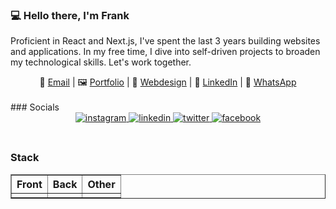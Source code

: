 ### 💻 Hello there, I'm Frank  
Proficient in React and Next.js, I've spent the last 3 years building websites and applications. In my free time, I dive into self-driven projects to broaden my technological skills. Let's work together.  

<div align="center">
    📧 <a href="mailto:franck.vukelic@gmail.com">Email</a> | 
    🖼 <a href="https://devfrank.vercel.app">Portfolio</a> | 
    🎨 <a href="https://drive.google.com/drive/folders/1_jEA6j9e31_xdi-JC7eDePDzfVrCYlEe">Webdesign</a> | 
    👔 <a href="https://www.linkedin.com/in/frankdev">LinkedIn</a> | 
    💬 <a href="https://www.linkedin.com/in/frankdev">WhatsApp</a>
</div>

<br/> 
### Socials  
<div align="center">
<a href="https://instagram.com/frank.vkh" target="_blank">
<img src=https://img.shields.io/badge/instagram-%23000000.svg?&style=for-the-badge&logo=instagram&logoColor=white alt=instagram style="margin-bottom: 5px;" />
</a>
<a href="https://linkedin.com/in/frankdev" target="_blank">
<img src=https://img.shields.io/badge/linkedin-%231E77B5.svg?&style=for-the-badge&logo=linkedin&logoColor=white alt=linkedin style="margin-bottom: 5px;" />
</a>
<a href="https://twitter.com/frank_vkh" target="_blank">
<img src=https://img.shields.io/badge/twitter-%2300acee.svg?&style=for-the-badge&logo=twitter&logoColor=white alt=twitter style="margin-bottom: 5px;" />
</a>
<a href="https://www.facebook.com/frank.vkh" target="_blank">
<img src=https://img.shields.io/badge/facebook-%232E87FB.svg?&style=for-the-badge&logo=facebook&logoColor=white alt=facebook style="margin-bottom: 5px;" />
</a>  
</div><br/>  

###  Stack 
<table border="1">
    <tr>
        <th>Front</th>
        <th>Back</th>
        <th>Other</th>
    </tr>
    <tr>
        <td></td>
        <td></td>
        <td></td>
    </tr>
</table>

